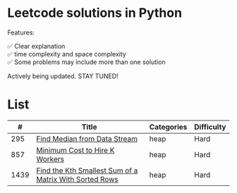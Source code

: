 # Leetcode solutions in Python

Features:

✅ Clear explanation<br>
✅ time complexity and space complexity<br>
✅ Some problems may include more than one solution

Actively being updated. STAY TUNED!

# List

| # | Title | Categories | Difficulty|
| --------- | ------- |------- |------- |
| 295 | [Find Median from Data Stream](heap/0295-Find-Median-from-Data-Stream.md) | heap | Hard|
| 857 | [Minimum Cost to Hire K Workers](heap/0857-Minimum-Cost-to-Hire-K-Workers.md) | heap | Hard|
|1439 | [Find the Kth Smallest Sum of a Matrix With Sorted Rows](heap/1439.md) | heap | Hard|